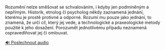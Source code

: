 
Rozumění nelze směšovat se schvalováním, i kdyby jen podmíněným a nepřímým. Historik, etnolog či psycholog někdy zaznamená jednání, kterému je prostě protivné a odporné. Rozumí mu pouze jako jednání, to znamená, že určí cíl, který jej vede, a technologické a praxeologické metody použité k jeho dosažení. Porozumět jednotlivému případu neznamená ospravedlňovat jej či omlouvat.

[🔊 Poslechnout audio](/data/7-paragraphs/audio/chapter_19/para_002-Rozumn-nelze-smovat-se-schvalovnm-i-kdyby-j.mp3)
